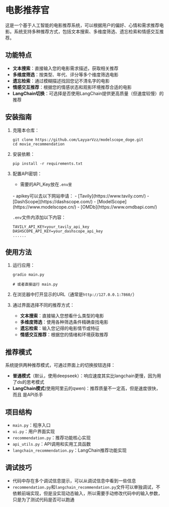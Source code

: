 # 电影推荐官

这是一个基于人工智能的电影推荐系统，可以根据用户的偏好、心情和需求推荐电影。系统支持多种推荐方式，包括文本搜索、多维度筛选、遗忘检索和情感交互推荐。

## 功能特点

- **文本搜索**：直接输入您的电影需求描述，获取相关推荐
- **多维度筛选**：按类型、年代、评分等多个维度筛选电影
- **遗忘检索**：通过模糊描述找回您记不清名字的电影
- **情感交互推荐**：根据您的情感状态和观影环境推荐合适的电影
- **LangChain切换**：可选择是否使用LangChain提供更高质量（但速度较慢）的推荐

## 安装指南

1. 克隆本仓库：
   ```
   git clone https://github.com/LayyarVzz/modelscope_doge.git
   cd movie_recommendation
   ```

2. 安装依赖：
   ```
   pip install -r requirements.txt
   ```

3. 配置API密钥：
   - 需要的API_Key放在`.env里`
   <br>
   - apikey可以去以下网站申请：
     - [Tavily](https://www.tavily.com/)
     - [DashScope](https://dashscope.com/)
     - [ModelScope](https://www.modelscope.cn/)
     - [OMDb](https://www.omdbapi.com/)
     
   `.env`文件内添加以下内容：
    ```
    TAVILY_API_KEY=your_tavily_api_key
    DASHSCOPE_API_KEY=your_dashscope_api_key
   ......
    ```

## 使用方法

1. 运行应用：
   ```
   gradio main.py
   
   # 或者直接运行 main.py
   ```

2. 在浏览器中打开显示的URL（通常是`http://127.0.0.1:7860/`）

3. 通过界面选择不同的推荐方式：
   - **文本搜索**：直接输入您想看什么类型的电影
   - **多维度筛选**：使用各种筛选条件精确查找电影
   - **遗忘检索**：输入您记得的电影情节或特征
   - **情感交互推荐**：根据您的情绪和环境获取推荐

## 推荐模式

系统提供两种推荐模式，可通过界面上的切换按钮选择：

- **普通模式**（默认，使用deepseek）：响应速度其实比langchain更慢，因为用了ds的思考模式
- **LangChain模式**(使用阿里云的qwen)：推荐质量不一定高，但是速度很快，而且 是API杀手

## 项目结构

- `main.py`：程序入口
- `ui.py`：用户界面实现
- `recommendation.py`：推荐功能核心实现
- `api_utils.py`：API调用和实用工具函数
- `langchain_recommendation.py`：LangChain推荐功能实现 

## 调试技巧
- 代码中存在多个调试信息提示，可以从调试信息中看到一些信息
- `recommendation.py`和`langchain_recommendation.py`文件可以单独调试，不依赖前端实现，但是没实现动态输入，所以需要手动修改代码中的输入参数，只是为了测试代码是否可以跑通